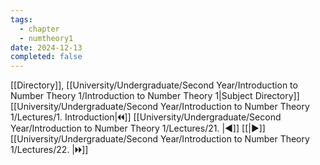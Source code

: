 ```yaml
---
tags:
  - chapter
  - numtheory1
date: 2024-12-13
completed: false
---
```

[[Directory]], [[University/Undergraduate/Second Year/Introduction to Number Theory 1/Introduction to Number Theory 1|Subject Directory]]
[[University/Undergraduate/Second Year/Introduction to Number Theory 1/Lectures/1. Introduction|🞀🞀]] [[University/Undergraduate/Second Year/Introduction to Number Theory 1/Lectures/21. |◀]] [[|▶]] [[University/Undergraduate/Second Year/Introduction to Number Theory 1/Lectures/22. |🞂🞂]]
# 
## 
### 